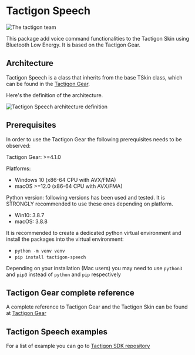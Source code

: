 # Tactigon Speech

![The tactigon team](https://avatars.githubusercontent.com/u/63020285?s=200&v=4)

This package add voice command functionalities to the Tactigon Skin using Bluetooth Low Energy. It is based on the Tactigon Gear.

## Architecture

Tactigon Speech is a class that inherits from the base TSkin class, which can be found in the [Tactigon Gear](https://pypi.org/project/tactigon-gear/).

Here's the definition of the architecture.

![Tactigon Speech architecture definition](https://www.thetactigon.com/wp/wp-content/uploads/2023/11/Architecture_Tactigon_Speech.png "Tactigon Speech architecture definition")

## Prerequisites
In order to use the Tactigon Gear the following prerequisites needs to be observed:

Tactigon Gear: >=4.1.0

Platforms:
 - Windows 10 (x86-64 CPU with AVX/FMA)
 - macOS >=12.0 (x86-64 CPU with AVX/FMA)

Python version: following versions has been used and tested. It is STRONGLY recommended to use these ones depending on platform.
   - Win10: 3.8.7
   - macOS: 3.8.8

It is recommended to create a dedicated python virtual environment and install the packages into the virtual environment:  
  * `python -m venv venv`
  * `pip install tactigon-speech`

Depending on your installation (Mac users) you may need to use `python3` and `pip3` instead of `python` and `pip` respectively

## Tactigon Gear complete reference
A complete reference to Tactigon Gear and the Tactigon Skin can be found at [Tactigon Gear](https://pypi.org/project/tactigon-gear/)

## Tactigon Speech examples
For a list of example you can go to [Tactigon SDK repository](https://github.com/TactigonTeam/Tactigon-SDK)
